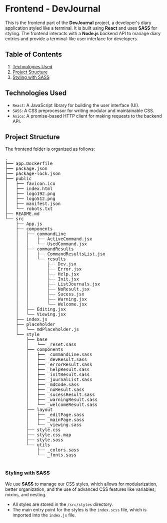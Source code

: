# Frontend - DevJournal

This is the frontend part of the **DevJournal** project, a developer's diary application styled like a terminal. It is built using **React** and uses **SASS** for styling. The frontend interacts with a **Node.js** backend API to manage diary entries and provide a terminal-like user interface for developers.

## Table of Contents

1. [Technologies Used](#technologies-used)
2. [Project Structure](#project-structure)
3. [Styling with SASS](#styling-with-sass)

## Technologies Used

- `React`: A JavaScript library for building the user interface (UI).
- `SASS`: A CSS preprocessor for writing modular and maintainable CSS.
- `Axios`: A promise-based HTTP client for making requests to the backend API.

## Project Structure

The frontend folder is organized as follows:

<pre>
.
├── app.Dockerfile
├── package.json
├── package-lock.json
├── public
│   ├── favicon.ico
│   ├── index.html
│   ├── logo192.png
│   ├── logo512.png
│   ├── manifest.json
│   └── robots.txt
├── README.md
└── src
    ├── App.js
    ├── components
    │   ├── commandLine
    │   │   ├── ActiveCommand.jsx
    │   │   └── UsedCommand.jsx
    │   ├── commandResults
    │   │   ├── CommandResultsList.jsx
    │   │   └── results
    │   │       ├── Dev.jsx
    │   │       ├── Error.jsx
    │   │       ├── Help.jsx
    │   │       ├── Init.jsx
    │   │       ├── ListJournals.jsx
    │   │       ├── NoResult.jsx
    │   │       ├── Sucess.jsx
    │   │       ├── Warning.jsx
    │   │       └── Welcome.jsx
    │   ├── Editing.jsx
    │   └── Viewing.jsx
    ├── index.js
    ├── placeholder
    │   └── mdPlaceholder.js
    └── style
        ├── base
        │   └── _reset.sass
        ├── components
        │   ├── _commandLine.sass
        │   ├── _devResult.sass
        │   ├── _errorResult.sass
        │   ├── _helpResult.sass
        │   ├── _initResult.sass
        │   ├── _journalList.sass
        │   ├── _mdCode.sass
        │   ├── _noResult.sass
        │   ├── _sucessResult.sass
        │   ├── _warningResult.sass
        │   └── _welcomeResult.sass
        ├── layout
        │   ├── _editPage.sass
        │   ├── _mainPage.sass
        │   └── _viewing.sass
        ├── style.css
        ├── style.css.map
        ├── style.sass
        └── utils
            ├── _colors.sass
            └── _fonts.sass

</pre>


### Styling with SASS

We use **SASS** to manage our CSS styles, which allows for modularization, better organization, and the use of advanced CSS features like variables, mixins, and nesting.

- All styles are stored in the `/src/styles` directory.
- The main entry point for the styles is the `index.scss` file, which is imported into the `index.js` file.

